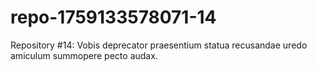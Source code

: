 # repo-1759133578071-14
Repository #14: Vobis deprecator praesentium statua recusandae uredo amiculum summopere pecto audax.
